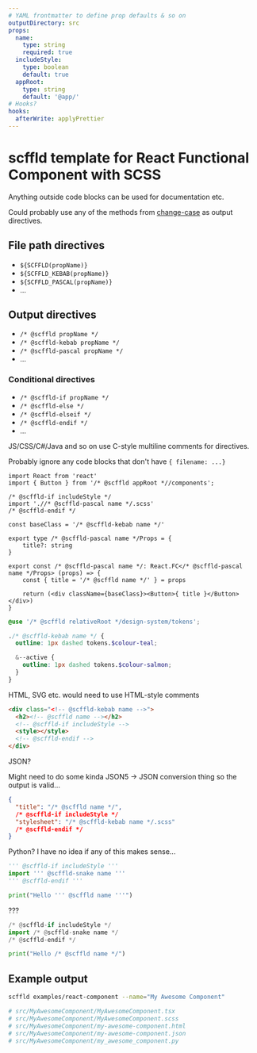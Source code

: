 ```yaml
---
# YAML frontmatter to define prop defaults & so on
outputDirectory: src
props:
  name:
    type: string
    required: true
  includeStyle:
    type: boolean
    default: true
  appRoot:
    type: string
    default: '@app/'
# Hooks?
hooks:
  afterWrite: applyPrettier
---
```


# scffld template for React Functional Component with SCSS

Anything outside code blocks can be used for documentation etc.

Could probably use any of the methods from [change-case](https://www.npmjs.com/package/change-case) as output directives.

## File path directives

- `${SCFFLD(propName)}`
- `${SCFFLD_KEBAB(propName)}`
- `${SCFFLD_PASCAL(propName)}`
- ...

## Output directives

- `/* @scffld propName */`
- `/* @scffld-kebab propName */`
- `/* @scffld-pascal propName */`
- ...

### Conditional directives

- `/* @scffld-if propName */`
- `/* @scffld-else */`
- `/* @scffld-elseif */`
- `/* @scffld-endif */`
- ...

JS/CSS/C#/Java and so on use C-style multiline comments for directives.

Probably ignore any code blocks that don't have `{ filename: ...}`

```tsx { filename: ${SCFFLD_PASCAL(name)}/${SCFFLD_PASCAL(name)}.tsx }
import React from 'react'
import { Button } from '/* @scffld appRoot *//components';

/* @scffld-if includeStyle */
import './/* @scffld-pascal name */.scss'
/* @scffld-endif */

const baseClass = '/* @scffld-kebab name */'

export type /* @scffld-pascal name */Props = {
    title?: string
}

export const /* @scffld-pascal name */: React.FC</* @scffld-pascal name */Props> (props) => {
    const { title = '/* @scffld name */' } = props

    return (<div className={baseClass}><Button>{ title }</Button></div>)
}
```

```scss { filename: ${SCFFLD_PASCAL(name)}/${SCFFLD_PASCAL(name)}.scss, condition: includeStyle }
@use '/* @scffld relativeRoot */design-system/tokens';

./* @scffld-kebab name */ {
  outline: 1px dashed tokens.$colour-teal;

  &--active {
    outline: 1px dashed tokens.$colour-salmon;
  }
}
```

HTML, SVG etc. would need to use HTML-style comments

```html { filename: ${SCFFLD_PASCAL(name)}/${SCFFLD_KEBAB(name)}.html }
<div class="<!-- @scffld-kebab name -->">
  <h2><!-- @scffld name --></h2>
  <!-- @scffld-if includeStyle -->
  <style></style>
  <!-- @scffld-endif -->
</div>
```

JSON?

Might need to do some kinda JSON5 -> JSON conversion thing so the output is valid...

```json { filename: ${SCFFLD_PASCAL(name)}/${SCFFLD_KEBAB(name)}.json }
{
  "title": "/* @scffld name */",
  /* @scffld-if includeStyle */
  "stylesheet": "/* @scffld-kebab name */.scss"
  /* @scffld-endif */
}
```

Python? I have no idea if any of this makes sense...

```py { filename: ${SCFFLD_PASCAL(name)}/${SCFFLD_SNAKE(name)}.py }
''' @scffld-if includeStyle '''
import ''' @scffld-snake name '''
''' @scffld-endif '''

print("Hello ''' @scffld name '''")
```

???

```py { filename: ${SCFFLD_PASCAL(name)}/${SCFFLD_SNAKE(name)}.py }
/* @scffld-if includeStyle */
import /* @scffld-snake name */
/* @scffld-endif */

print("Hello /* @scffld name */")
```

## Example output

```sh
scffld examples/react-component --name="My Awesome Component"

# src/MyAwesomeComponent/MyAwesomeComponent.tsx
# src/MyAwesomeComponent/MyAwesomeComponent.scss
# src/MyAwesomeComponent/my-awesome-component.html
# src/MyAwesomeComponent/my-awesome-component.json
# src/MyAwesomeComponent/my_awesome_component.py
```
